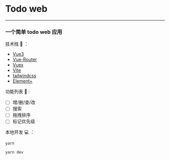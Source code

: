 # Todo web

---
### 一个简单 todo web 应用

技术栈 🔨 ：
- [Vue3](https://vue3js.cn/docs/zh)
- [Vue-Router](https://next.router.vuejs.org/guide/)
- [Vuex](https://next.vuex.vuejs.org/)
- [Vite](https://vitejs.dev/)
- [tailwindcss](https://tailwindcss.com/)
- [Element+](https://element-plus.gitee.io/#/zh-CN)

功能列表 🌟 :
- [ ] 增/删/查/改
- [ ] 搜索
- [ ] 拖拽排序
- [ ] 标记优先级

本地开发 💻 ：
```
yarn

yarn dev
```
